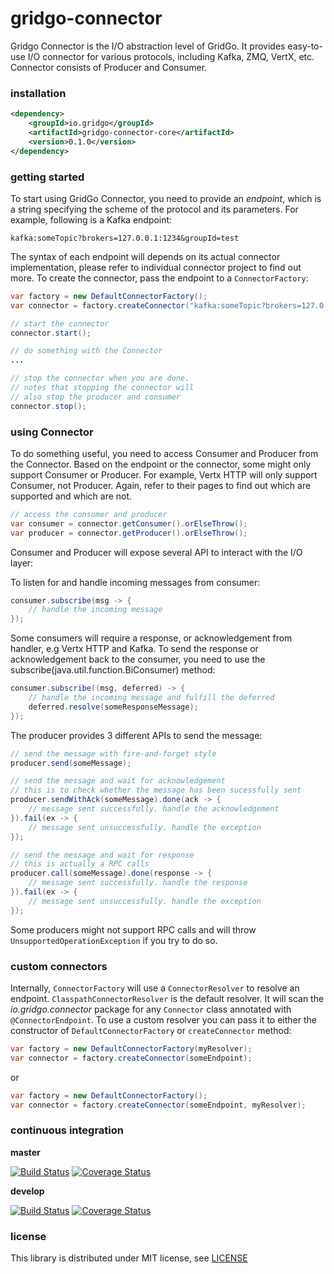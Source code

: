 # gridgo-connector

Gridgo Connector is the I/O abstraction level of GridGo. It provides easy-to-use I/O connector for various protocols, including Kafka, ZMQ, VertX, etc. Connector consists of Producer and Consumer.

### installation

```xml
<dependency>
    <groupId>io.gridgo</groupId>
    <artifactId>gridgo-connector-core</artifactId>
    <version>0.1.0</version>
</dependency>
```

### getting started

To start using GridGo Connector, you need to provide an *endpoint*, which is a string specifying the scheme of the protocol and its parameters. For example, following is a Kafka endpoint:

```
kafka:someTopic?brokers=127.0.0.1:1234&groupId=test
```

The syntax of each endpoint will depends on its actual connector implementation, please refer to individual connector project to find out more. To create the connector, pass the endpoint to a `ConnectorFactory`:

```java
var factory = new DefaultConnectorFactory();
var connector = factory.createConnector("kafka:someTopic?brokers=127.0.0.1:1234&groupId=test");

// start the connector
connector.start();

// do something with the Connector
...

// stop the connector when you are done.
// notes that stopping the connector will 
// also stop the producer and consumer
connector.stop();
```

### using Connector

To do something useful, you need to access Consumer and Producer from the Connector. Based on the endpoint or the connector, some might only support Consumer or Producer. For example, Vertx HTTP will only support Consumer, not Producer. Again, refer to their pages to find out which are supported and which are not.

```java
// access the consumer and producer
var consumer = connector.getConsumer().orElseThrow();
var producer = connector.getProducer().orElseThrow();
```

Consumer and Producer will expose several API to interact with the I/O layer:

To listen for and handle incoming messages from consumer:

```java
consumer.subscribe(msg -> {
    // handle the incoming message
});
```

Some consumers will require a response, or acknowledgement from handler, e.g Vertx HTTP and Kafka. To send the response or acknowledgement back to the consumer, you need to use the subscribe(java.util.function.BiConsumer) method:

```java
consumer.subscribe((msg, deferred) -> {
    // handle the incoming message and fulfill the deferred
    deferred.resolve(someResponseMessage);
});
```

The producer provides 3 different APIs to send the message:

```java
// send the message with fire-and-forget style
producer.send(someMessage);

// send the message and wait for acknowledgement
// this is to check whether the message has been sucessfully sent
producer.sendWithAck(someMessage).done(ack -> {
    // message sent successfully. handle the acknowledgement
}).fail(ex -> {
    // message sent unsuccessfully. handle the exception
});

// send the message and wait for response
// this is actually a RPC calls
producer.call(someMessage).done(response -> {
    // message sent successfully. handle the response
}).fail(ex -> {
    // message sent unsuccessfully. handle the exception
});
```

Some producers might not support RPC calls and will throw `UnsupportedOperationException` if you try to do so.

### custom connectors

Internally, `ConnectorFactory` will use a `ConnectorResolver` to resolve an endpoint. `ClasspathConnectorResolver` is the default resolver. It will scan the *io.gridgo.connector* package for any `Connector` class annotated with `@ConnectorEndpoint`. To use a custom resolver you can pass it to either the constructor of `DefaultConnectorFactory` or `createConnector` method:

```java
var factory = new DefaultConnectorFactory(myResolver);
var connector = factory.createConnector(someEndpoint);
```

or

```java
var factory = new DefaultConnectorFactory();
var connector = factory.createConnector(someEndpoint, myResolver);
```

### continuous integration

**master**

[![Build Status](https://travis-ci.com/gridgo/gridgo-connector.svg?branch=master)](https://travis-ci.com/gridgo/gridgo-connector)
[![Coverage Status](https://coveralls.io/repos/github/gridgo/gridgo-connector/badge.svg?branch=master&maxAge=86400)](https://coveralls.io/github/gridgo/gridgo-connector?branch=master)

**develop**

[![Build Status](https://travis-ci.com/gridgo/gridgo-connector.svg?branch=develop)](https://travis-ci.com/gridgo/gridgo-connector)
[![Coverage Status](https://coveralls.io/repos/github/gridgo/gridgo-connector/badge.svg?branch=develop&maxAge=86400)](https://coveralls.io/github/gridgo/gridgo-connector?branch=develop)

### license

This library is distributed under MIT license, see [LICENSE](LICENSE)
